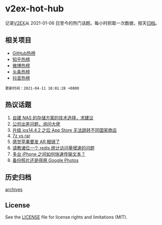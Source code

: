 # v2ex-hot-hub

 记录[V2EX](https://www.v2ex.com/)从 2021-01-06 日至今的热门话题。每小时抓取一次数据，按天[归档](archives)。
 
 ## 相关项目

- [GitHub热榜](https://github.com/snaildev/github-hot-hub)
- [知乎热榜](https://github.com/snaildev/zhihu-hot-hub)
- [微博热榜](https://github.com/snaildev/weibo-hot-hub)
- [头条热榜](https://github.com/snaildev/toutiao-hot-hub)
- [抖音热榜](https://github.com/snaildev/douyin-hot-hub)


 `更新时间：2021-04-11 10:01:28 +0800`

## 热议话题

1. [自建 NAS 的存储方案的技术选择，求建议](https://www.v2ex.com/t/769653)
1. [公司出差问题，询问大佬](https://www.v2ex.com/t/769691)
1. [升级 ios14.4.2 之后 App Store 无法跳转不同国家商店](https://www.v2ex.com/t/769676)
1. [7z vs rar](https://www.v2ex.com/t/769735)
1. [感觉苹果要发 AR 眼镜了](https://www.v2ex.com/t/769664)
1. [请教诸位一个 redis 统计访问量增速的问题](https://www.v2ex.com/t/769758)
1. [多台 iPhone 之间如何快速传输文本？](https://www.v2ex.com/t/769652)
1. [备份照片还是得用 Google Photos](https://www.v2ex.com/t/769794)

## 历史归档

[archives](archives)

## License

See the [LICENSE](LICENSE) file for license rights and limitations (MIT).
